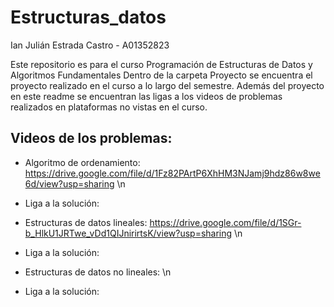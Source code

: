 # Estructuras_datos
Ian Julián Estrada Castro - A01352823

Este repositorio es para el curso Programación de Estructuras de Datos y Algoritmos Fundamentales
Dentro de la carpeta Proyecto se encuentra el proyecto realizado en el curso a lo largo del semestre.
Además del proyecto en este readme se encuentran las ligas a los videos de problemas realizados en plataformas no vistas en el curso.

## Videos de los problemas:

 - Algoritmo de ordenamiento:
https://drive.google.com/file/d/1Fz82PArtP6XhHM3NJamj9hdz86w8we6d/view?usp=sharing \n

 - Liga a la solución: 
 
 - Estructuras de datos lineales:
https://drive.google.com/file/d/1SGr-b_HlkU1JRTwe_vDd1QIJnirirtsK/view?usp=sharing \n

 - Liga a la solución: 

 - Estructuras de datos no lineales: \n

 - Liga a la solución: 

